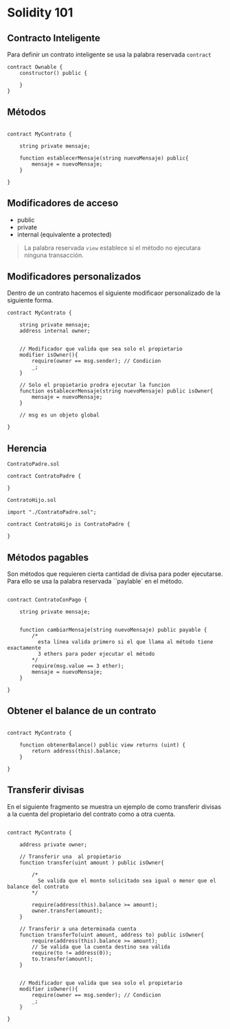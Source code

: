 # Solidity 101


## Contracto Inteligente

Para definir un contrato inteligente se usa la palabra reservada `contract`

```solidity
contract Ownable {
    constructor() public {

    }
}
```

## Métodos 
````

contract MyContrato {

    string private mensaje;

    function establecerMensaje(string nuevoMensaje) public{
        mensaje = nuevoMensaje;
    }

}
````


## Modificadores de acceso

* public 
* private 
* internal (equivalente a protected)


> La palabra reservada `view` establece si el método no ejecutara ninguna transacción. 


## Modificadores personalizados

Dentro de un contrato hacemos el siguiente modificaor personalizado de la siguiente forma.


```
contract MyContrato {

    string private mensaje;
    address internal owner;


    // Modificador que valida que sea solo el propietario
    modifier isOwner(){
        require(owner == msg.sender); // Condicion
        _;
    }

    // Solo el propietario prodra ejecutar la funcion
    function establecerMensaje(string nuevoMensaje) public isOwner{
        mensaje = nuevoMensaje;
    }

    // msg es un objeto global

}

```

## Herencia

`ContratoPadre.sol`

````
contract ContratoPadre {

}
````

`ContratoHijo.sol`

````
import "./ContratoPadre.sol";

contract ContratoHijo is ContratoPadre {

}
````


## Métodos pagables
Son métodos que requieren cierta cantidad de divisa para poder ejecutarse. Para ello se usa la palabra reservada ``paylable` en el método.



````

contract ContratoConPago {

    string private mensaje;


    function cambiarMensaje(string nuevoMensaje) public payable {
        /* 
          esta línea valida primero si el que llama al método tiene exactamente 
          3 ethers para poder ejecutar el método
        */  
        require(msg.value == 3 ether);
        mensaje = nuevoMensaje;
    }

}
````


## Obtener el balance de un contrato



````

contract MyContrato {

    function obtenerBalance() public view returns (uint) {
        return address(this).balance;
    }

}
````


## Transferir divisas

En el siguiente fragmento se muestra un ejemplo de como transferir
divisas a la cuenta del propietario del contrato como a otra cuenta.

````

contract MyContrato {

    address private owner;

    // Transferir una  al propietario
    function transfer(uint amount ) public isOwner{
         
        /*
          Se valida que el monto solicitado sea igual o menor que el balance del contrato
        */

        require(address(this).balance >= amount);
        owner.transfer(amount);
    }
    
    // Transferir a una determinada cuenta
    function transferTo(uint amount, address to) public isOwner{
        require(address(this).balance >= amount);
        // Se valida que la cuenta destino sea válida
        require(to != address(0));
        to.transfer(amount);
    }


    // Modificador que valida que sea solo el propietario
    modifier isOwner(){
        require(owner == msg.sender); // Condicion
        _;
    }

}
````